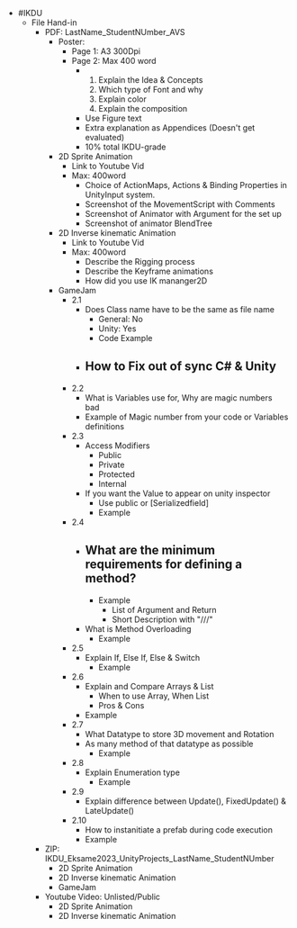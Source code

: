 - #IKDU
	- File Hand-in
		- PDF: LastName_StudentNUmber_AVS
			- Poster:
				- Page 1: A3 300Dpi
				- Page 2: Max 400 word
					- 1. Explain the Idea & Concepts
					  2. Which type of Font and why
					  3. Explain color
					  4. Explain the composition
					- Use Figure text
					- Extra explanation as Appendices (Doesn't get evaluated)
					- 10% total IKDU-grade
			- 2D Sprite Animation
				- Link to Youtube Vid
				- Max: 400word
					- Choice of ActionMaps, Actions & Binding Properties in UnityInput system.
					- Screenshot of the MovementScript with Comments
					- Screenshot of Animator with Argument for the set up
					- Screenshot of animator BlendTree
			- 2D Inverse kinematic Animation
				- Link to Youtube Vid
				- Max: 400word
					- Describe the Rigging process
					- Describe the Keyframe animations
					- How did you use IK mananger2D
			- GameJam
				- 2.1
					- Does Class name have to be the same as file name
						- General: No
						- Unity: Yes
						- Code Example
					- How to Fix out of sync C# & Unity
						-
				- 2.2
					- What is Variables use for, Why are magic numbers bad
					- Example of Magic number from your code or Variables definitions
				- 2.3
					- Access Modifiers
						- Public
						- Private
						- Protected
						- Internal
					- If you want the Value to appear on unity inspector
						- Use public or [Serializedfield]
						- Example
				- 2.4
					- What are the minimum requirements for defining a method?
						-
						- Example
							- List of Argument and Return
							- Short Description with "///"
					- What is Method Overloading
						- Example
				- 2.5
					- Explain If, Else If, Else & Switch
						- Example
				- 2.6
					- Explain and Compare Arrays & List
						- When to use Array, When List
						- Pros & Cons
					- Example
				- 2.7
					- What Datatype to store 3D movement and Rotation
					- As many method of that datatype as possible
						- Example
				- 2.8
					- Explain Enumeration type
						- Example
				- 2.9
					- Explain difference between Update(), FixedUpdate() & LateUpdate()
				- 2.10
					- How to instanitiate a prefab during code execution
					- Example
		- ZIP: IKDU_Eksame2023_UnityProjects_LastName_StudentNUmber
			- 2D Sprite Animation
			- 2D Inverse kinematic Animation
			- GameJam
		- Youtube Video: Unlisted/Public
			- 2D Sprite Animation
			- 2D Inverse kinematic Animation